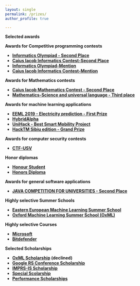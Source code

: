 ```yaml
---
layout: single
permalink: /prizes/
author_profile: true

---
```

**Selected awards**

**Awards for Competitive programming contests**

-  **[Informatics Olympiad - Second Place ](https://merceaotniel.github.io/informaticsolympiadsecond/)**
-  **[Caius Iacob Informatics Contest-Second Place ](https://merceaotniel.github.io/caiusiacobinformaticssecond/)**
-  **[Informatics Olympiad-Mention ](https://merceaotniel.github.io/informaticsolympiadmention/)**
-  **[Caius Iacob Informatics Contest-Mention ](https://merceaotniel.github.io/caiusiacobinformaticsmentionprize/)**


**Awards for Mathematics contests**

-  **[Caius Iacob Mathematics Contest - Second Place ](https://merceaotniel.github.io/caiusiacobmathematics/)**
-  **[Mathematics-Science and universal language - Third place ](https://merceaotniel.github.io/mathematicsscienceprize/)**


**Awards for machine learning applications**

-  **[EEML 2019 - Electricity prediction - First Prize](https://merceaotniel.github.io/eeml2019kaggle/)**
-  **[HybridAlpha](https://merceaotniel.github.io/hybridprize/)**
-  **[UniHack - Best Smart Mobility Project ](https://merceaotniel.github.io/unihackprize/)**
-  **[HackTM Sibiu edition - Grand Prize ](https://merceaotniel.github.io/hacktmprize/)**


**Awards for computer security contests**

-  **[CTF-USV](https://merceaotniel.github.io/ctfusvprize/)**


**Honor diplomas**

-  **[Honour Student](https://merceaotniel.github.io/honorstudentprize/)**
-  **[Honors Diploma](https://merceaotniel.github.io/honordiplomaprize/)**


**Awards for general software applications**

-  **[JAVA COMPETITION FOR UNIVERSITIES - Second Place](https://merceaotniel.github.io/javacompetitionprize/)**
 

**Highly selective Summer Schools**
-  **[Eastern European Machine Learning Summer School](https://merceaotniel.github.io/eeml/)**
-  **[Oxford Machine Learning Summer School (OxML)](https://merceaotniel.github.io/oxml/)**


**Highly selective Courses**
- **[Microsoft](https://merceaotniel.github.io/microsoft)**
- **[Bitdefender](https://merceaotniel.github.io/bitdefender)**



**Selected Scholarships**
- **[OxML Scholarship](https://merceaotniel.github.io/oxmlscholarship/) (declined)**
- **[Google RS Conference Scholarship](https://merceaotniel.github.io/googlescholarship/)**
- **[IMPRS-IS Scholarship ](https://merceaotniel.github.io/imprsisscholarship/)**
- **[Special Scolarship ](https://merceaotniel.github.io/specialscholarship/)**
- **[Performance Scholarships](https://merceaotniel.github.io/scholarships/)**

